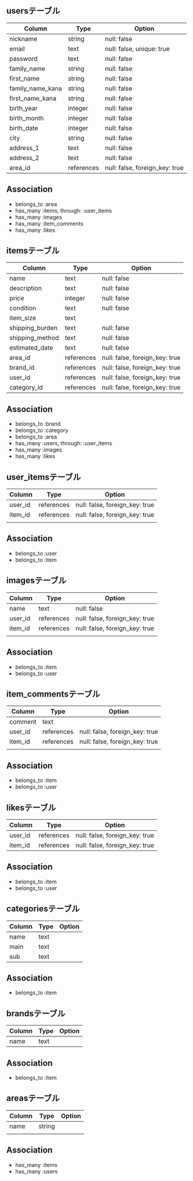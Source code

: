 ## usersテーブル

| Column           | Type    | Option                         |
|------------------|---------|--------------------------------|
| nickname         | string  | null: false                    |
| email            | text    | null: false, unique: true      |
| password         | text    | null: false                    |
| family_name      | string  | null: false                    |
| first_name       | string  | null: false                    |
| family_name_kana | string  | null: false                    |
| first_name_kana  | string  | null: false                    |
| birth_year       | integer | null: false                    |
| birth_month      | integer | null: false                    |
| birth_date       | integer | null: false                    |
| city             | string  | null: false                    |
| address_1        | text    | null: false                    |
| address_2        | text    | null: false                    |
| area_id          | references  | null: false, foreign_key: true |

## Association
- belongs_to :area
- has_many :items, through: :user_items
- has_many :images
- has_many :item_comments
- has_many :likes

## itemsテーブル

| Column          | Type       | Option                         |
|-----------------|------------|--------------------------------|
| name            | text       | null: false                    |
| description     | text       | null: false                    |
| price           | integer    | null: false                    |
| condition       | text       | null: false                    |
| item_size       | text       |                                |
| shipping_burden | text       | null: false                    |
| shipping_method | text       | null: false                    |
| estimated_date  | text       | null: false                    |
| area_id         | references | null: false, foreign_key: true |
| brand_id        | references | null: false, foreign_key: true |
| user_id         | references | null: false, foreign_key: true |
| category_id     | references | null: false, foreign_key: true |

## Association
- belongs_to :brand
- belongs_to :category
- belongs_to :area
- has_many :users, through: :user_items
- has_many :images
- has_many :likes

## user_itemsテーブル
| Column   | Type       | Option                         |
|----------|------------|--------------------------------|
| user_id  | references | null: false, foreign_key: true |
| item_id  | references | null: false, foreign_key: true |
|          |            |                                |

## Association
- belongs_to :user
- belongs_to :item  

## imagesテーブル

| Column  | Type       | Option                         |
|---------|------------|--------------------------------|
| name    | text       | null: false                    |
| user_id | references | null: false, foreign_key: true |
| item_id | references | null: false, foreign_key: true |
|         |            |                                |

## Association
- belongs_to :item
- belongs_to :user

## item_commentsテーブル

| Column  | Type       | Option                         |
|---------|------------|--------------------------------|
| comment | text       |                                |
| user_id | references | null: false, foreign_key: true |
| item_id | references | null: false, foreign_key: true |
|         |            |                                |

## Association
- belongs_to :item
- belongs_to :user

## likesテーブル

| Column  | Type       | Option                         |
|---------|------------|--------------------------------|
| user_id | references | null: false, foreign_key: true |
| item_id | references | null: false, foreign_key: true |

## Association
- belongs_to :item
- belongs_to :user

## categoriesテーブル

| Column | Type | Option |
|--------|------|--------|
| name   | text |        |
| main   | text |        |
| sub    | text |        |

## Association
- belongs_to :item

## brandsテーブル

| Column  | Type       | Option                         |
|---------|------------|--------------------------------|
| name    | text       |                                |

## Association
- belongs_to :item

## areasテーブル

| Column | Type   | Option |
|--------|--------|--------|
| name   | string |        |
|        |        |        |

## Association
- has_many :items
- has_many :users






